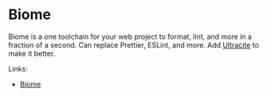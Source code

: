 # Biome

Biome is a one toolchain for your web project to format, lint, and more in a fraction of a second. Can replace Prettier, ESLint, and more. Add [Ultracite](ultracite.md) to make it better.

Links:

- [Biome](https://biomejs.dev)

